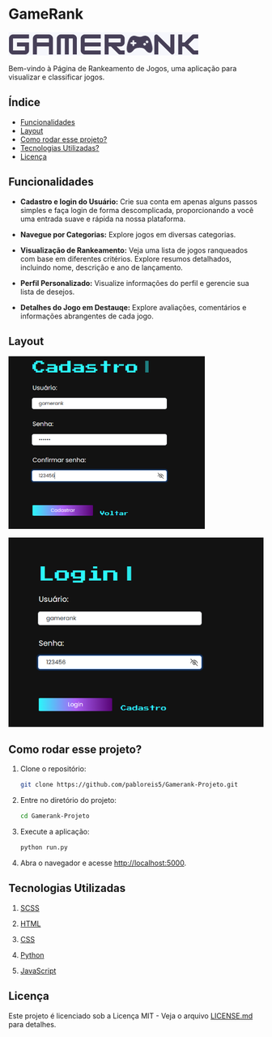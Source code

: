 # GameRank
![GameRank](./static/imgs/gamerank.png)

 Bem-vindo à Página de Rankeamento de Jogos, uma aplicação para visualizar e classificar jogos.

## Índice
 - <a href= "#Funcionalidades">Funcionalidades</a>
 - <a href= "#layout">Layout</a>
 - <a href= "#rodar">Como rodar esse projeto?</a>
 - <a href= "#tecnologias?">Tecnologias Utilizadas?</a>
 - <a href= "#licença">Licença</a>


## Funcionalidades

- **Cadastro e login do Usuário:** Crie sua conta em apenas alguns passos simples e faça login de forma descomplicada, proporcionando a você uma entrada suave e rápida na nossa plataforma.

- **Navegue por Categorias:** Explore jogos em diversas categorias.

- **Visualização de Rankeamento:** Veja uma lista de jogos ranqueados com base em diferentes critérios. Explore resumos detalhados, incluindo nome, descrição e ano de lançamento. 

- **Perfil Personalizado:** Visualize informações do perfil e gerencie sua lista de desejos.

- **Detalhes do Jogo em Destauqe:** Explore avaliações, comentários e informações abrangentes de cada jogo.

 

## Layout
 ![telacadastro](./static/imgs/tela_cadastro.png)

 ![telalogin](./static/imgs/tela_login.png)
 <!-- podemos colocar as outras telas do projeto tbm para mostrar mais detalhes -->

## Como rodar esse projeto?

1. Clone o repositório:

    ```bash
    git clone https://github.com/pabloreis5/Gamerank-Projeto.git
    ```

2. Entre no diretório do projeto:

    ```bash
    cd Gamerank-Projeto
    ```

3. Execute a aplicação:

    ```bash
    python run.py
    ``` 
 
    
4. Abra o navegador e acesse [http://localhost:5000](http://localhost:5000).  

## Tecnologias Utilizadas
1. [SCSS](https://sass-lang.com/)

2. [HTML](https://developer.mozilla.org/pt-BR/docs/Web/HTML)

3. [CSS](https://developer.mozilla.org/pt-BR/docs/Web/CSS)

4. [Python](https://www.python.org/)

5. [JavaScript](https://developer.mozilla.org/pt-BR/docs/Web/JavaScript)
## Licença
Este projeto é licenciado sob a Licença MIT - Veja o arquivo [LICENSE.md](LICENSE.md) para detalhes.
   


